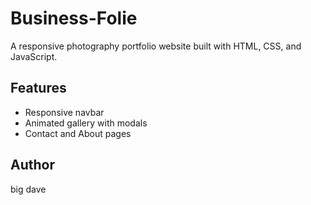 # Business-Folie

A responsive photography portfolio website built with HTML, CSS, and JavaScript.

## Features

- Responsive navbar
- Animated gallery with modals
- Contact and About pages

## Author

big dave
